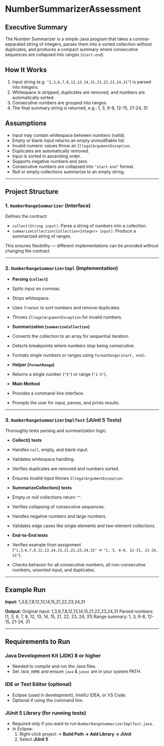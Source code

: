 # NumberSummarizerAssessment

## Executive Summary
The Number Summarizer is a simple Java program that takes a comma-separated string of integers, parses them into a sorted collection without duplicates, and produces a compact summary where consecutive sequences are collapsed into ranges (`start-end`).  

## How It Works
1. Input string (e.g. `"1,3,6,7,8,12,13,14,15,21,22,23,24,31"`) is parsed into integers.
2. Whitespace is stripped, duplicates are removed, and numbers are automatically sorted.
3. Consecutive numbers are grouped into ranges.
4. The final summary string is returned, e.g.:
1, 3, 6-8, 12-15, 21-24, 31

## Assumptions
- Input may contain whitespace between numbers (valid).
- Empty or blank input returns an empty unmodifiable list.
- Invalid numeric values throw an `IllegalArgumentException`.
- Duplicates are automatically removed.
- Input is sorted in ascending order.
- Supports negative numbers and zero.
- Consecutive numbers are collapsed into `"start-end"` format.
- Null or empty collections summarize to an empty string.

---
## Project Structure

### 1. `NumberRangeSummarizer` (Interface)
Defines the contract:
- `collect(String input)`: Parse a string of numbers into a collection.
- `summarizeCollection(Collection<Integer> input)`: Produce a summarized string of ranges.

This ensures flexibility — different implementations can be provided without changing the contract.

---

### 2. `NumberRangeSummarizerImpl` (Implementation)
- **Parsing (`collect`)**
- Splits input on commas.
- Strips whitespace.
- Uses `TreeSet` to sort numbers and remove duplicates.
- Throws `IllegalArgumentException` for invalid numbers.

- **Summarization (`summarizeCollection`)**
- Converts the collection to an array for sequential iteration.
- Detects breakpoints where numbers stop being consecutive.
- Formats single numbers or ranges using `formatRange(start, end)`.

- **Helper (`formatRange`)**
- Returns a single number (`"5"`) or range (`"1-5"`).

- **Main Method**
- Provides a command-line interface.
- Prompts the user for input, parses, and prints results.

---

### 3. `NumberRangeSummarizerImplTest` (JUnit 5 Tests)
Thoroughly tests parsing and summarization logic.

- **Collect() tests**
- Handles `null`, empty, and blank input.
- Validates whitespace handling.
- Verifies duplicates are removed and numbers sorted.
- Ensures invalid input throws `IllegalArgumentException`.

- **SummarizeCollection() tests**
- Empty or null collections return `""`.
- Verifies collapsing of consecutive sequences.
- Handles negative numbers and large numbers.
- Validates edge cases like single elements and two-element collections.

- **End-to-End tests**
- Verifies example from assignment (`"1,3,6,7,8,12,13,14,15,21,22,23,24,31"` → `"1, 3, 6-8, 12-15, 21-24, 31"`).
- Checks behavior for all consecutive numbers, all non-consecutive numbers, unsorted input, and duplicates.

---

## Example Run

**Input:**
1,3,6,7,8,12,13,14,15,21,22,23,24,31

**Output:**
Original input: 1,3,6,7,8,12,13,14,15,21,22,23,24,31
Parsed numbers: [1, 3, 6, 7, 8, 12, 13, 14, 15, 21, 22, 23, 24, 31]
Range summary: 1, 3, 6-8, 12-15, 21-24, 31

---

## Requirements to Run

### Java Development Kit (JDK) 8 or higher
- Needed to compile and run the Java files.  
- Set `JAVA_HOME` and ensure `java` & `javac` are in your system PATH.  

### IDE or Text Editor (optional)
- Eclipse (used in development), IntelliJ IDEA, or VS Code.  
- Optional if using the command line.  

### JUnit 5 Library (for running tests)
- Required only if you want to run `NumberRangeSummarizerImplTest.java`.  
- In Eclipse:  
  1. Right-click project → **Build Path → Add Library → JUnit**  
  2. Select **JUnit 5**  
